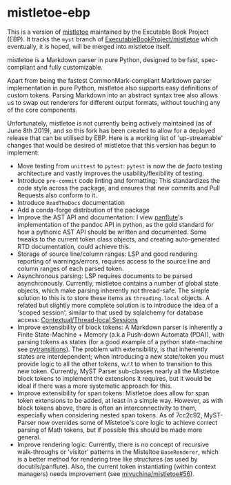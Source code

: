 # mistletoe-ebp

This is a version of [mistletoe](https://github.com/miyuchina/mistletoe) maintained by the Excutable Book Project (EBP). It tracks the `myst` branch of [ExecutableBookProject/mistletoe](https://github.com/ExecutableBookProject/mistletoe)
which eventually, it is hoped, will be merged into mistletoe itself.

mistletoe is a Markdown parser in pure Python,
designed to be fast, spec-compliant and fully customizable.

Apart from being the fastest
CommonMark-compliant Markdown parser implementation in pure Python,
mistletoe also supports easy definitions of custom tokens.
Parsing Markdown into an abstract syntax tree
also allows us to swap out renderers for different output formats,
without touching any of the core components.

Unfortunately, mistletoe is not currently being actively maintained
(as of June 8th 2019), and so this fork has been created to allow for a
deployed release that can be utilised by EBP. Here is a working list of 'up-streamable' changes that would be desired of mistletoe that this version has begun to implement:

- Move testing from `unittest` to `pytest`: `pytest` is now the *de facto* testing architecture and vastly improves the usability/flexibility of testing.
- Introduce `pre-commit` code linting and formatting: This standardizes the code style across the package, and ensures that new commits and Pull Requests also conform to it.
- Introduce `ReadTheDocs` documentation
- Add a conda-forge distribution of the package
- Improve the AST API and documentation: I view [panflute](http://scorreia.com/software/panflute/index.html)'s implementation of the pandoc API in python, as the gold standard for how a pythonic AST API should be written and documented. Some tweaks to the current token class objects, and creating auto-generated RTD documentation, could achieve this.
- Storage of source line/column ranges: LSP and good rendering reporting of warnings/errors, requires access to the source line and column ranges of each parsed token.
- Asynchronous parsing: LSP requires documents to be parsed asynchronously. Currently, mistletoe contains a number of global state objects, which make parsing inherently not thread-safe. The simple solution to this is to store these items as `threading.local` objects. A related but slightly more complete solution is to introduce the idea of a 'scoped session', similar to that used by sqlalchemy for database access: [Contextual/Thread-local Sessions](https://docs.sqlalchemy.org/en/13/orm/contextual.html#unitofwork-contextual)
- Improve extensibility of block tokens: A Markdown parser is inherently a Finite State-Machine + Memory (a.k.a Push-down Automata (PDA)), with parsing tokens as states (for a good example of a python state-machine see [pytransitions](https://github.com/pytransitions/transitions)). The problem with extensibility, is that inherently states are interdependent; when introducing a new state/token you must provide logic to all the other tokens, w.r.t to when to transition to this new token. Currently, MyST Parser sub-classes nearly all the Mistletoe block tokens to implement the extensions it requires, but it would be ideal if there was a more systematic approach for this.
- Improve extensibility for span tokens: Mistletoe does allow for span token extensions to be added, at least in a simple way. However, as with block tokens above, there is often an interconnectivity to them, especially when considering nested span tokens. As of 7cc2c92, MyST-Parser now overrides some of Mistetoe's core logic to achieve correct parsing of Math tokens, but if possible this should be made more general.
- Improve rendering logic: Currently, there is no concept of recursive walk-throughs or 'visitor' patterns in the Misteltoe `BaseRenderer`, which is a better method for rendering tree like structures (as used by docutils/panflute). Also, the current token instantiating (within context managers) needs improvement (see [miyuchina/mistletoe#56](https://github.com/miyuchina/mistletoe/issues/56)).
